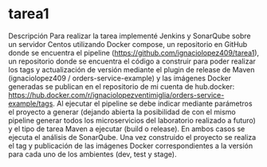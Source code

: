 # tarea1
Descripción
Para realizar la tarea implementé Jenkins y SonarQube sobre un servidor Centos utilizando Docker compose, un repositorio en GitHub donde se encuentra el pipeline (https://github.com/ignaciolopez409/tarea1), un repositorio donde se encuentra el código a construir para poder realizar los tags y actualización de versión mediante el plugin de release de Maven (ignaciolopez409 / orders-service-example) y las imágenes Docker generadas se publican en el repositorio de mi cuenta de hub.docker: https://hub.docker.com/r/ignaciolopezventimiglia/orders-service-example/tags. 
Al ejecutar el pipeline se debe indicar mediante parámetros el proyecto a generar (dejando abierta la posibilidad de con el mismo pipeline generar todos los microservicios del laboratorio realizado a futuro) y el tipo de tarea Maven a ejecutar (build o release). En ambos casos se ejecuta el análisis de SonarQube. Una vez construido el proyecto se realiza el tag y publicación de las imágenes Docker correspondientes a la versión para cada uno de los ambientes (dev, test y stage).

